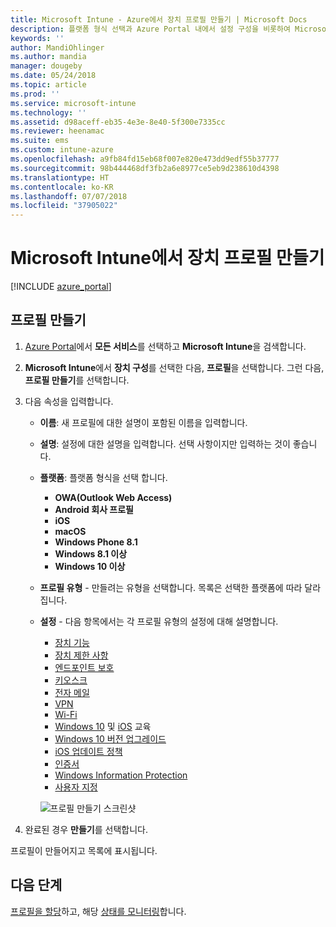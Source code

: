```yaml
---
title: Microsoft Intune - Azure에서 장치 프로필 만들기 | Microsoft Docs
description: 플랫폼 형식 선택과 Azure Portal 내에서 설정 구성을 비롯하여 Microsoft Intune에서 장치 프로필을 추가하거나 구성합니다.
keywords: ''
author: MandiOhlinger
ms.author: mandia
manager: dougeby
ms.date: 05/24/2018
ms.topic: article
ms.prod: ''
ms.service: microsoft-intune
ms.technology: ''
ms.assetid: d98aceff-eb35-4e3e-8e40-5f300e7335cc
ms.reviewer: heenamac
ms.suite: ems
ms.custom: intune-azure
ms.openlocfilehash: a9fb84fd15eb68f007e820e473dd9edf55b37777
ms.sourcegitcommit: 98b444468df3fb2a6e8977ce5eb9d238610d4398
ms.translationtype: HT
ms.contentlocale: ko-KR
ms.lasthandoff: 07/07/2018
ms.locfileid: "37905022"
---
```

# <a name="create-a-device-profile-in-microsoft-intune"></a>Microsoft Intune에서 장치 프로필 만들기

[!INCLUDE [azure_portal](./includes/azure_portal.md)]

## <a name="create-the-profile"></a>프로필 만들기
1. [Azure Portal](https://portal.azure.com)에서 **모든 서비스**를 선택하고 **Microsoft Intune**을 검색합니다.

2. **Microsoft Intune**에서 **장치 구성**를 선택한 다음, **프로필**을 선택합니다. 그런 다음, **프로필 만들기**를 선택합니다.

3. 다음 속성을 입력합니다.

   - **이름**: 새 프로필에 대한 설명이 포함된 이름을 입력합니다.
   - **설명**: 설정에 대한 설명을 입력합니다. 선택 사항이지만 입력하는 것이 좋습니다.
   - **플랫폼**: 플랫폼 형식을 선택 합니다.  

       - **OWA(Outlook Web Access)**
       - **Android 회사 프로필**
       - **iOS**
       - **macOS**
       - **Windows Phone 8.1**
       - **Windows 8.1 이상**
       - **Windows 10 이상**

   - **프로필 유형** - 만들려는 유형을 선택합니다. 목록은 선택한 플랫폼에 따라 달라집니다.
   - **설정** - 다음 항목에서는 각 프로필 유형의 설정에 대해 설명합니다.

       -  [장치 기능](device-features-configure.md)
       -  [장치 제한 사항](device-restrictions-configure.md)
       -  [엔드포인트 보호](endpoint-protection-configure.md)
       -  [키오스크](kiosk-settings.md)
       -  [전자 메일](email-settings-configure.md)
       -  [VPN](vpn-settings-configure.md)
       -  [Wi-Fi](wi-fi-settings-configure.md)
       -  [Windows 10](education-settings-configure.md) 및 [iOS](wi-fi-settings-ios.md) 교육
       -  [Windows 10 버전 업그레이드](edition-upgrade-configure-windows-10.md)
       -  [iOS 업데이트 정책](software-updates-ios.md)
       -  [인증서](certificates-configure.md)
       -  [Windows Information Protection](windows-information-protection-configure.md)
       -  [사용자 지정](custom-settings-configure.md)

     ![프로필 만들기 스크린샷](./media/create-device-profile.png)

4. 완료된 경우 **만들기**를 선택합니다.

프로필이 만들어지고 목록에 표시됩니다.

## <a name="next-steps"></a>다음 단계
[프로필을 할당](device-profile-assign.md)하고, 해당 [상태를 모니터링](device-profile-monitor.md)합니다.
